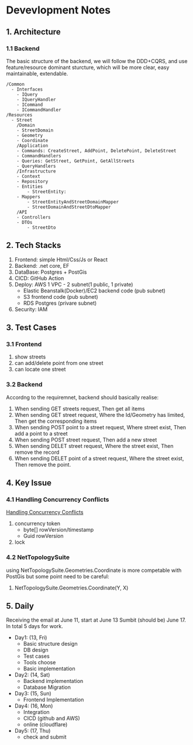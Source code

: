 # Devevlopment Notes

## 1. Architecture

### 1.1 Backend

The basic structure of the backend, we will follow the DDD+CQRS,
and use feature/resource dominant sturcture, which will be more
clear, easy maintainable, extendable.

```
/Common
  - Interfaces
    - IQuery
    - IQueryHandler
    - ICommand
    - ICommandHandler
/Resources
  - Street
    /Domain
    - StreetDomain
    - Geometry
    - Coordinate
    /Application
    - Commands: CreateStreet, AddPoint, DeletePoint, DeleteStreet
    - CommandHandlers
    - Queries: GetStreet, GetPoint, GetAllStreets
    - QueryHandlers
    /Infrastructure
    - Context
    - Repository
    - Entities
        - StreetEntity:
    - Mappers
        - StreetEntityAndStreetDomainMapper
        - StreetDomainAndStreetDtoMapper
    /API
    - Controllers
    - DTOs
        - StreetDto
```

## 2. Tech Stacks

1. Frontend: simple Html/Css/Js or React
2. Backend: .net core, EF
3. DataBase: Postgres + PostGis
4. CICD: GitHub Action
5. Deploy: AWS 1 VPC - 2 subnet(1 public, 1 private)
    - Elastic Beanstalk(Docker)/EC2 backend code (pub subnet)
    - S3 frontend code (pub subnet)
    - RDS Postgres (privare subnet)
6. Security: IAM

## 3. Test Cases

### 3.1 Frontend

1. show streets
2. can add/delete point from one street
3. can locate one street

### 3.2 Backend

Accordng to the requiremnet, backend should basically realise:

1. When sending GET streets request, Then get all items
2. When sending GET street request, Where the Id/Geometry has limited, Then get the corresponding items
3. When sending POST point to a street request, Where street exist, Then add a point to a street
4. When sending POST street request, Then add a new street
5. When sending DELET street request, Where the street exist, Then remove the record
6. When sending DELET point of a street request, Where the street exist, Then remove the point.

## 4. Key Issue

### 4.1 Handling Concurrency Conflicts

[Handling Concurrency Conflicts](https://learn.microsoft.com/en-us/ef/core/saving/concurrency?tabs=fluent-api)

1. concurrency token
    - byte[] rowVersion/timestamp
    - Guid rowVersion
2. lock

### 4.2 NetTopologySuite

using NetTopologySuite.Geometries.Coordinate is more competable with PostGis
but some point need to be careful:

1. NetTopologySuite.Geometries.Coordinate(Y, X)

## 5. Daily

Receiving the email at June 11, start at June 13
Sumbit (should be) June 17.
In total 5 days for work.

-   Day1: (13, Fri)
    -   Basic structure design
    -   DB design
    -   Test cases
    -   Tools choose
    -   Basic implementation
-   Day2: (14, Sat)
    -   Backend implementation
    -   Database Migration
-   Day3: (15, Sun)
    -   Frontend Implementation
-   Day4: (16, Mon)
    -   Integration
    -   CICD (github and AWS)
    -   online (cloudflare)
-   Day5: (17, Thu)
    -   check and submit
